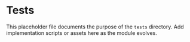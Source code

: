 # Tests

This placeholder file documents the purpose of the `tests` directory. Add implementation scripts or assets here as the module evolves.
